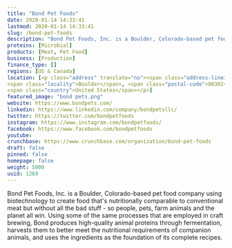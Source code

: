```yaml
---
title: "Bond Pet Foods"
date: 2020-01-14 14:33:41
lastmod: 2020-01-14 14:33:41
slug: /bond-pet-foods
description: "Bond Pet Foods, Inc. is a Boulder, Colorado-based pet food company using biotechnology to create food that's nutritionally comparable to conventional meat but without all the bad stuff - so people, pets, farm animals and the planet all win. Using some of the same processes that are employed in craft brewing, Bond produces high-quality animal proteins through fermentation, harvests them to better meet the nutritional requirements of companion animals, and uses the ingredients as the foundation of its complete recipes."
proteins: [Microbial]
products: [Meat, Pet Food]
business: [Production]
finance_type: []
regions: [US & Canada]
location: [<p class="address" translate="no"><span class="address-line1">19th Street</span><br>
<span class="locality">Boulder</span>, <span class="postal-code">80302</span><br>
<span class="country">United States</span></p>]
featured_image: "bond pets.png"
website: https://www.bondpets.com/
linkedin: https://www.linkedin.com/company/bondpetsllc/
twitter: https://twitter.com/bondpetfoods
instagram: https://www.instagram.com/bondpetfoods/
facebook: https://www.facebook.com/bondpetfoods
youtube: 
crunchbase: https://www.crunchbase.com/organization/bond-pet-foods
draft: false
pinned: false
homepage: false
weight: 5000
uuid: 1269
---
```

Bond Pet Foods, Inc. is a Boulder, Colorado-based pet food company using biotechnology to create food that's nutritionally comparable to conventional meat but without all the bad stuff - so people, pets, farm animals and the planet all win. Using some of the same processes that are employed in craft brewing, Bond produces high-quality animal proteins through fermentation, harvests them to better meet the nutritional requirements of companion animals, and uses the ingredients as the foundation of its complete recipes.
